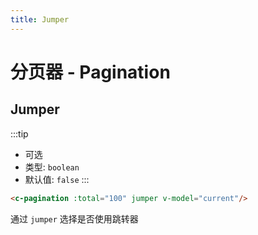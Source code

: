 ```yaml
---
title: Jumper
---
```


# 分页器 - Pagination

Jumper
---

:::tip
* 可选
* 类型: `boolean`
* 默认值: `false`
:::

<ClientOnly>
<pagination-pagination-jumper></pagination-pagination-jumper>
</ClientOnly>

```html
<c-pagination :total="100" jumper v-model="current"/>
```

通过 `jumper` 选择是否使用跳转器 
